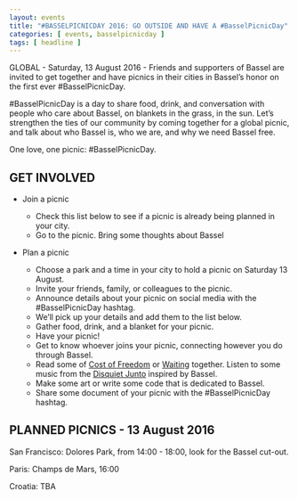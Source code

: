```yaml
---
layout: events
title: "#BASSELPICNICDAY 2016: GO OUTSIDE AND HAVE A #BasselPicnicDay"
categories: [ events, basselpicnicday ]
tags: [ headline ]
---
```


GLOBAL - Saturday, 13 August 2016 - Friends and supporters of Bassel are invited to get together and have picnics in their cities in Bassel’s honor on the first ever #BasselPicnicDay.

\#BasselPicnicDay is a day to share food, drink, and conversation with people who care about Bassel, on blankets in the grass, in the sun. Let’s strengthen the ties of our community by coming together for a global picnic, and talk about who Bassel is, who we are, and why we need Bassel free.

One love, one picnic:  #BasselPicnicDay.

## GET INVOLVED

* Join a picnic
  * Check this list below to see if a picnic is already being planned in your city.
  * Go to the picnic. Bring some thoughts about Bassel

* Plan a picnic
  * Choose a park and a time in your city to hold a picnic on Saturday 13 August.
  * Invite your friends, family, or colleagues to the picnic.
  * Announce details about your picnic on social media with the #BasselPicnicDay hashtag.
  * We’ll pick up your details and add them to the list below.
  * Gather food, drink, and a blanket for your picnic.
  * Have your picnic!
  * Get to know whoever joins your picnic, connecting however you do through Bassel.
  * Read some of <a href="http://costoffreedom.cc/">Cost of Freedom</a> or <a href="http://waiting4bassel.cc/">Waiting</a> together. Listen to some music from the <a href="https://soundcloud.com/disquiet/sets/disquiet0108-freebassel">Disquiet Junto</a> inspired by Bassel.
  * Make some art or write some code that is dedicated to Bassel.
  * Share some document of your picnic with the #BasselPicnicDay hashtag.

## PLANNED PICNICS - 13 August 2016

San Francisco: Dolores Park, from 14:00 - 18:00, look for the Bassel cut-out.

Paris: Champs de Mars, 16:00

Croatia: TBA
